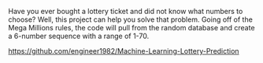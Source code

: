 Have you ever bought a lottery ticket and did not know what numbers to choose? Well, this project can help you solve that problem. Going off of the Mega Millions rules, the code will pull from the random database and create a 6-number sequence with a range of 1-70. 

https://github.com/engineer1982/Machine-Learning-Lottery-Prediction


